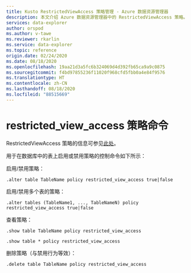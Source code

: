 ```yaml
---
title: Kusto RestrictedViewAccess 策略管理 - Azure 数据资源管理器
description: 本文介绍 Azure 数据资源管理器中的 RestrictedViewAccess 策略。
services: data-explorer
author: orspod
ms.author: v-tawe
ms.reviewer: rkarlin
ms.service: data-explorer
ms.topic: reference
origin.date: 02/24/2020
ms.date: 08/18/2020
ms.openlocfilehash: 19aa21d3a5fc6b324069d4d392fb65ca9a9c0875
ms.sourcegitcommit: f4bd97855236f11020f968cfd5fbb0a4e84f9576
ms.translationtype: HT
ms.contentlocale: zh-CN
ms.lasthandoff: 08/18/2020
ms.locfileid: "88515669"
---
```

# <a name="restricted_view_access-policy-command"></a>restricted_view_access 策略命令

RestrictedViewAccess 策略的信息可参见[此处](../management/restrictedviewaccesspolicy.md)。

用于在数据库中的表上启用或禁用策略的控制命令如下所示：

启用/禁用策略：
```kusto
.alter table TableName policy restricted_view_access true|false
```

启用/禁用多个表的策略：
```kusto
.alter tables (TableName1, ..., TableNameN) policy restricted_view_access true|false
```

查看策略：
```kusto
.show table TableName policy restricted_view_access  

.show table * policy restricted_view_access  
```

删除策略（与禁用行为等效）：
```kusto
.delete table TableName policy restricted_view_access  
```
